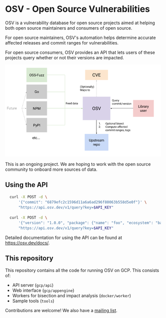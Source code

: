 # OSV - Open Source Vulnerabilities

OSV is a vulnerability database for open source projects aimed at helping both
open source maintainers and consumers of open source.

For open source maintainers, OSV's automation helps determine accurate affected
releases and commit ranges for vulnerabilities.

For open source consumers, OSV provides an API that lets users of these projects
query whether or not their versions are impacted.

<p align="center">
  <img src="docs/images/diagram.png" width="600">
</p>

This is an ongoing project. We are hoping to work with the open source community
to onboard more sources of data.

## Using the API

```bash
  curl -X POST -d \
      '{"commit": "6879efc2c1596d11a6a6ad296f80063b558d5e0f"}' \
      "https://api.osv.dev/v1/query?key=$API_KEY"

  curl -X POST -d \
      '{"version": "1.0.0", "package": {"name": "foo", "ecosystem": "bar"}' \
      "https://api.osv.dev/v1/query?key=$API_KEY"
```

Detailed documentation for using the API can be found at
<https://osv.dev/docs/>.

## This repository

This repository contains all the code for running OSV on GCP. This consists of:

- API server (`gcp/api`)
- Web interface (`gcp/appengine`)
- Workers for bisection and impact analysis (`docker/worker`)
- Sample tools (`tools`)

Contributions are welcome! We also have a [mailing
list](mailto:osv-discuss@googlegroups.com).
